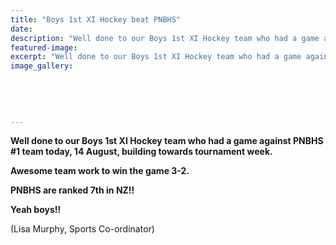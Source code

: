 ```yaml
---
title: "Boys 1st XI Hockey beat PNBHS"
date: 
description: "Well done to our Boys 1st XI Hockey team who had a game against PNBHS #1 team today, 14 August, building towards tournament week."
featured-image: 
excerpt: "Well done to our Boys 1st XI Hockey team who had a game against PNBHS #1 team today, 14 August, building towards tournament week."
image_gallery:
	
	
	
	
	
---
```


<p><strong>Well done to our Boys 1st XI Hockey team who had a game against PNBHS #1 team today, 14 August, building towards tournament week. </strong></p>
<p><strong>Awesome team work to win the game 3-2. </strong></p>
<p><strong>PNBHS are ranked 7th in NZ!! </strong></p>
<p><strong>Yeah boys!!</strong></p>
<p>(Lisa Murphy, Sports Co-ordinator)</p>

